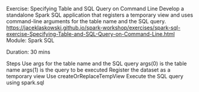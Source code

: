Exercise: Specifying Table and SQL Query on Command Line
Develop a standalone Spark SQL application that registers a temporary view and uses command-line arguments for the table name and the SQL query.
https://jaceklaskowski.github.io/spark-workshop/exercises/spark-sql-exercise-Specifying-Table-and-SQL-Query-on-Command-Line.html
Module: Spark SQL

Duration: 30 mins

Steps
Use args for the table name and the SQL query
args(0) is the table name
args(1) is the query to be executed
Register the dataset as a temporary view
Use createOrReplaceTempView
Execute the SQL query using spark.sql
